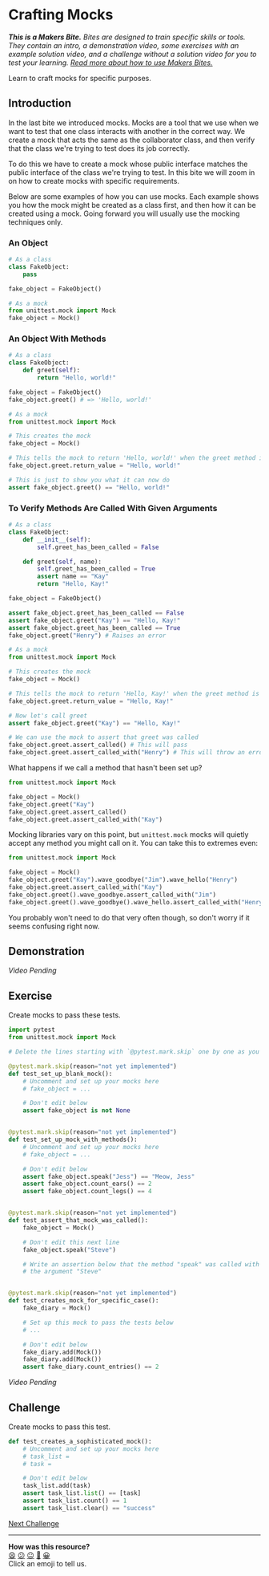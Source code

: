 # Crafting Mocks

_**This is a Makers Bite.** Bites are designed to train specific skills or
tools. They contain an intro, a demonstration video, some exercises with an
example solution video, and a challenge without a solution video for you to test
your learning. [Read more about how to use Makers
Bites.](https://github.com/makersacademy/course/blob/main/labels/bites.md)_

Learn to craft mocks for specific purposes.

## Introduction

In the last bite we introduced mocks. Mocks are a tool that we use when we
want to test that one class interacts with another in the correct way. We create
a mock that acts the same as the collaborator class, and then verify that the
class we're trying to test does its job correctly.

To do this we have to create a mock whose public interface matches the public
interface of the class we're trying to test. In this bite we will zoom in on how
to create mocks with specific requirements.

Below are some examples of how you can use mocks. Each example shows you how
the mock might be created as a class first, and then how it can be created
using a mock. Going forward you will usually use the mocking techniques only.

### An Object

```python
# As a class
class FakeObject:
    pass

fake_object = FakeObject()

# As a mock
from unittest.mock import Mock
fake_object = Mock()
```

### An Object With Methods

```python
# As a class
class FakeObject:
    def greet(self):
        return "Hello, world!"

fake_object = FakeObject()
fake_object.greet() # => 'Hello, world!'

# As a mock
from unittest.mock import Mock

# This creates the mock
fake_object = Mock()

# This tells the mock to return 'Hello, world!' when the greet method is called
fake_object.greet.return_value = "Hello, world!"   

# This is just to show you what it can now do
assert fake_object.greet() == "Hello, world!"
```

### To Verify Methods Are Called With Given Arguments

```python
# As a class
class FakeObject:
    def __init__(self):
        self.greet_has_been_called = False

    def greet(self, name):
        self.greet_has_been_called = True
        assert name == "Kay"
        return "Hello, Kay!"

fake_object = FakeObject()

assert fake_object.greet_has_been_called == False
assert fake_object.greet("Kay") == "Hello, Kay!"
assert fake_object.greet_has_been_called == True
fake_object.greet("Henry") # Raises an error

# As a mock
from unittest.mock import Mock

# This creates the mock
fake_object = Mock()

# This tells the mock to return 'Hello, Kay!' when the greet method is called
fake_object.greet.return_value = "Hello, Kay!"

# Now let's call greet
assert fake_object.greet("Kay") == "Hello, Kay!"

# We can use the mock to assert that greet was called
fake_object.greet.assert_called() # This will pass
fake_object.greet.assert_called_with("Henry") # This will throw an error
```

<detail>
  <summary>What happens if we call a method that hasn't been set up?</summary>

  ```python
  from unittest.mock import Mock

  fake_object = Mock()
  fake_object.greet("Kay")
  fake_object.greet.assert_called()
  fake_object.greet.assert_called_with("Kay")
  ```

  Mocking libraries vary on this point, but `unittest.mock` mocks will quietly
  accept any method you might call on it. You can take this to extremes even:

  ```python
  from unittest.mock import Mock

  fake_object = Mock()
  fake_object.greet("Kay").wave_goodbye("Jim").wave_hello("Henry")
  fake_object.greet.assert_called_with("Kay")
  fake_object.greet().wave_goodbye.assert_called_with("Jim")
  fake_object.greet().wave_goodbye().wave_hello.assert_called_with("Henry")
  ```

  You probably won't need to do that very often though, so don't worry if it
  seems confusing right now.

</detail>

## Demonstration

<!-- OMITTED -->

_Video Pending_

## Exercise

Create mocks to pass these tests.

```python
import pytest
from unittest.mock import Mock

# Delete the lines starting with `@pytest.mark.skip` one by one as you work through.

@pytest.mark.skip(reason="not yet implemented")
def test_set_up_blank_mock():
    # Uncomment and set up your mocks here
    # fake_object = ...

    # Don't edit below
    assert fake_object is not None


@pytest.mark.skip(reason="not yet implemented")
def test_set_up_mock_with_methods():
    # Uncomment and set up your mocks here
    # fake_object = ...

    # Don't edit below
    assert fake_object.speak("Jess") == "Meow, Jess"
    assert fake_object.count_ears() == 2
    assert fake_object.count_legs() == 4


@pytest.mark.skip(reason="not yet implemented")
def test_assert_that_mock_was_called():
    fake_object = Mock()

    # Don't edit this next line
    fake_object.speak("Steve")

    # Write an assertion below that the method "speak" was called with
    # the argument "Steve"


@pytest.mark.skip(reason="not yet implemented")
def test_creates_mock_for_specific_case():
    fake_diary = Mock()

    # Set up this mock to pass the tests below
    # ...

    # Don't edit below
    fake_diary.add(Mock())
    fake_diary.add(Mock())
    assert fake_diary.count_entries() == 2

```

<!-- OMITTED -->

_Video Pending_

## Challenge

Create mocks to pass this test.

```python
def test_creates_a_sophisticated_mock():
    # Uncomment and set up your mocks here
    # task_list = 
    # task = 

    # Don't edit below
    task_list.add(task)
    assert task_list.list() == [task]
    assert task_list.count() == 1
    assert task_list.clear() == "success"
```


[Next Challenge](03_unit_testing_peer_classes_bite.md)

<!-- BEGIN GENERATED SECTION DO NOT EDIT -->

---

**How was this resource?**  
[😫](https://airtable.com/shrUJ3t7KLMqVRFKR?prefill_Repository=makersacademy%2Fgolden-square-in-python&prefill_File=mocking_bites%2F02_crafting_mocks_bite.md&prefill_Sentiment=😫) [😕](https://airtable.com/shrUJ3t7KLMqVRFKR?prefill_Repository=makersacademy%2Fgolden-square-in-python&prefill_File=mocking_bites%2F02_crafting_mocks_bite.md&prefill_Sentiment=😕) [😐](https://airtable.com/shrUJ3t7KLMqVRFKR?prefill_Repository=makersacademy%2Fgolden-square-in-python&prefill_File=mocking_bites%2F02_crafting_mocks_bite.md&prefill_Sentiment=😐) [🙂](https://airtable.com/shrUJ3t7KLMqVRFKR?prefill_Repository=makersacademy%2Fgolden-square-in-python&prefill_File=mocking_bites%2F02_crafting_mocks_bite.md&prefill_Sentiment=🙂) [😀](https://airtable.com/shrUJ3t7KLMqVRFKR?prefill_Repository=makersacademy%2Fgolden-square-in-python&prefill_File=mocking_bites%2F02_crafting_mocks_bite.md&prefill_Sentiment=😀)  
Click an emoji to tell us.

<!-- END GENERATED SECTION DO NOT EDIT -->

